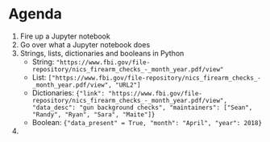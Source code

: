 # Agenda

1. Fire up a Jupyter notebook
2. Go over what a Jupyter notebook does
3. Strings, lists, dictionaries and booleans in Python
   * String: `"https://www.fbi.gov/file-repository/nics_firearm_checks_-_month_year.pdf/view"`
   * List: `["https://www.fbi.gov/file-repository/nics_firearm_checks_-_month_year.pdf/view", "URL2"]`
   * Dictionaries: `{"link": "https://www.fbi.gov/file-repository/nics_firearm_checks_-_month_year.pdf/view", "data_desc": "gun background checks", "maintainers": ["Sean", "Randy", "Ryan", "Sara", "Maite"]}`
   * Boolean: `{"data_present" = True, "month": "April", "year": 2018}`
4. 
